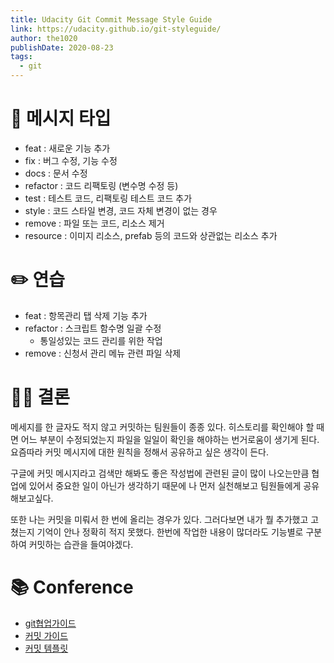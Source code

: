 ```yaml
---
title: Udacity Git Commit Message Style Guide
link: https://udacity.github.io/git-styleguide/
author: the1020
publishDate: 2020-08-23
tags: 
  - git
---
```

#  📝 메시지 타입
- feat : 새로운 기능 추가
- fix : 버그 수정, 기능 수정
- docs : 문서 수정
- refactor : 코드 리팩토링 (변수명 수정 등)
- test : 테스트 코드, 리팩토링 테스트 코드 추가
- style : 코드 스타일 변경, 코드 자체 변경이 없는 경우
- remove : 파일 또는 코드, 리소스 제거
- resource : 이미지 리소스, prefab 등의 코드와 상관없는 리소스 추가

# ✏️ 연습
- feat : 항목관리 탭 삭제 기능 추가
- refactor : 스크립트 함수명 일괄 수정
    - 통일성있는 코드 관리를 위한 작업
- remove : 신청서 관리 메뉴 관련 파일 삭제

# 👩‍⚖️ 결론
메세지를 한 글자도 적지 않고 커밋하는 팀원들이 종종 있다. 히스토리를 확인해야 할 때면 어느 부분이 수정되었는지 파일을 일일이 확인을 해야하는 번거로움이 생기게 된다. 요즘따라 커밋 메시지에 대한 원칙을 정해서 공유하고 싶은 생각이 든다. 

구글에 커밋 메시지라고 검색만 해봐도 좋은 작성법에 관련된 글이 많이 나오는만큼 협업에 있어서 중요한 일이 아닌가 생각하기 때문에 나 먼저 실천해보고 팀원들에게 공유해보고싶다.

또한 나는 커밋을 미뤄서 한 번에 올리는 경우가 있다. 그러다보면 내가 뭘 추가했고 고쳤는지 기억이 안나 정확히 적지 못했다. 한번에 작업한 내용이 많더라도 기능별로 구분하여 커밋하는 습관을 들여야겠다.

# 📚 Conference
- [git협업가이드](https://velog.io/@jinuku/Git-%ED%98%91%EC%97%85-%EA%B0%80%EC%9D%B4%EB%93%9C)
- [커밋 가이드](https://meetup.toast.com/posts/106)
- [커밋 템플릿](https://junwoo45.github.io/2020-02-06-commit_template/)